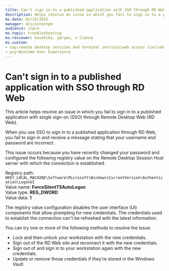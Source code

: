 ```yaml
---
title: Can't sign in to a published application with SSO through RD Web
description: Helps resolve an issue in which you fail to sign in to a published application with single sign-on (SSO) through Remote Desktop Web (RD Web).
ms.date: 01/15/2025
manager: dcscontentpm
audience: itpro
ms.topic: troubleshooting
ms.reviewer: kaushika, garymu, v-lianna
ms.custom:
- sap:remote desktop services and terminal services\web access (includes remoteapp and desktop connections)
- pcy:WinComm User Experience
---
```

# Can't sign in to a published application with SSO through RD Web

This article helps resolve an issue in which you fail to sign in to a published application with single sign-on (SSO) through Remote Desktop Web (RD Web).

When you use SSO to sign in to a published application through RD Web, you fail to sign in and receive a message stating that your username and password are incorrect.

This issue occurs because you have recently changed your password and configured the following registry value on the Remote Desktop Session Host server with which the connection is established.

Registry path: `HKEY_LOCAL_MACHINE\Software\Microsoft\Windows\CurrentVersion\Authentication\LogonUI`  
Value name: **ForceSilentTSAutoLogon**  
Value type: **REG_DWORD**  
Value data: **1**

The registry value configuration disables the user interface (UI) components that allow prompting for new credentials. The credentials used to establish the connection can't be refreshed with the latest information.

You can try one or more of the following methods to resolve the issue:

- Lock and then unlock your workstation with the new credentials.
- Sign out of the RD Web site and reconnect it with the new credentials.
- Sign out of and sign in to your workstation again with the new credentials.
- Update or remove those credentials if they're stored in the Windows Vault.
